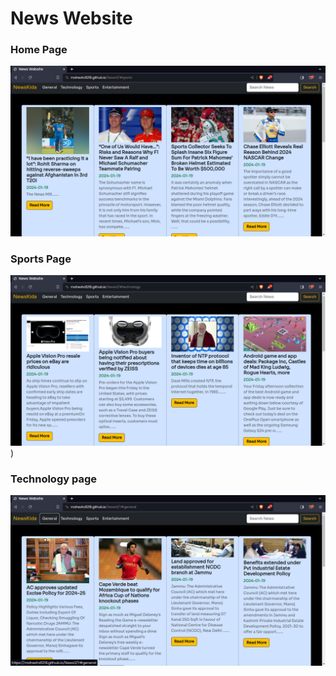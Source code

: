 
# News Website

### Home Page
![alt This is Home page of news Website](https://github.com/MaheshD1218/News3/blob/5ec4a056d26611fc8d1aab40bc9505ba07420df3/Screenshot%20from%202024-01-20%2014-05-55.png)

### Sports Page
![alt This is Sports page of News Website](https://github.com/MaheshD1218/News3/blob/5ec4a056d26611fc8d1aab40bc9505ba07420df3/Screenshot%20from%202024-01-20%2014-07-13.png))

### Technology page
![alt This is Technology page of News Website](https://github.com/MaheshD1218/News3/blob/5ec4a056d26611fc8d1aab40bc9505ba07420df3/Screenshot%20from%202024-01-20%2014-11-37.png)

#
